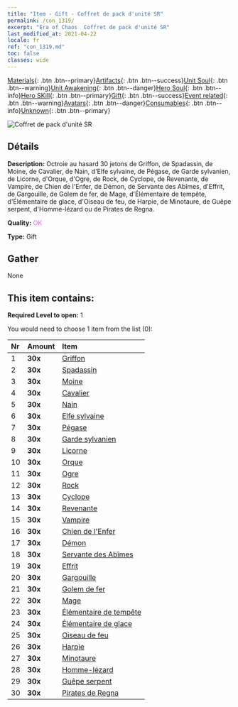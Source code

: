 ```yaml
---
title: "Item - Gift - Coffret de pack d'unité SR"
permalink: /con_1319/
excerpt: "Era of Chaos  Coffret de pack d'unité SR"
last_modified_at: 2021-04-22
locale: fr
ref: "con_1319.md"
toc: false
classes: wide
---
```

 [Materials](/ItemsFR/){: .btn .btn--primary}[Artifacts](/ItemsFR/Artifacts/){: .btn .btn--success}[Unit Soul](/ItemsFR/UnitSoul/){: .btn .btn--warning}[Unit Awakening](/ItemsFR/UnitAwakening/){: .btn .btn--danger}[Hero Soul](/ItemsFR/HeroSoul/){: .btn .btn--info}[Hero SKill](/ItemsFR/HeroSkill/){: .btn .btn--primary}[Gift](/ItemsFR/Gift/){: .btn .btn--success}[Event related](/ItemsFR/Events/){: .btn .btn--warning}[Avatars](/ItemsFR/Avatars/){: .btn .btn--danger}[Consumables](/ItemsFR/Consumables/){: .btn .btn--info}[Unknown](/ItemsFR/Unknown/){: .btn .btn--primary}

 ![Coffret de pack d'unité SR](/images/t/i_907035.png)

## Détails
 **Description:** Octroie au hasard 30 jetons de Griffon, de Spadassin, de Moine, de Cavalier, de Nain, d'Elfe sylvaine, de Pégase, de Garde sylvanien, de Licorne, d'Orque, d'Ogre, de Rock, de Cyclope, de Revenante, de Vampire, de Chien de l'Enfer, de Démon, de Servante des Abîmes, d'Effrit, de Gargouille, de Golem de fer, de Mage, d'Élémentaire de tempête, d'Élémentaire de glace, d'Oiseau de feu, de Harpie, de Minotaure, de Guêpe serpent, d'Homme-lézard ou de Pirates de Regna.

 **Quality:** <span style="color: #DA70D6">OK</span>

 **Type:** Gift

## Gather

  None

## This item contains:

 **Required Level to open:** 1

 You would need to choose 1 item from the list (0):

  | Nr | Amount |     Item    |
  |:---|:-------|:------------|
  | 1 |  **30x** | [Griffon](/ItemsFR/unt_192/) |  | 
  | 2 |  **30x** | [Spadassin](/ItemsFR/unt_193/) |  | 
  | 3 |  **30x** | [Moine](/ItemsFR/unt_194/) |  | 
  | 4 |  **30x** | [Cavalier ](/ItemsFR/unt_195/) |  | 
  | 5 |  **30x** | [Nain](/ItemsFR/unt_200/) |  | 
  | 6 |  **30x** | [Elfe sylvaine](/ItemsFR/unt_201/) |  | 
  | 7 |  **30x** | [Pégase](/ItemsFR/unt_202/) |  | 
  | 8 |  **30x** | [Garde sylvanien](/ItemsFR/unt_203/) |  | 
  | 9 |  **30x** | [Licorne](/ItemsFR/unt_204/) |  | 
  | 10 |  **30x** | [Orque](/ItemsFR/unt_219/) |  | 
  | 11 |  **30x** | [Ogre](/ItemsFR/unt_220/) |  | 
  | 12 |  **30x** | [Rock](/ItemsFR/unt_221/) |  | 
  | 13 |  **30x** | [Cyclope](/ItemsFR/unt_222/) |  | 
  | 14 |  **30x** | [Revenante](/ItemsFR/unt_210/) |  | 
  | 15 |  **30x** | [Vampire](/ItemsFR/unt_211/) |  | 
  | 16 |  **30x** | [Chien de l'Enfer](/ItemsFR/unt_228/) |  | 
  | 17 |  **30x** | [Démon](/ItemsFR/unt_229/) |  | 
  | 18 |  **30x** | [Servante des Abîmes](/ItemsFR/unt_230/) |  | 
  | 19 |  **30x** | [Effrit](/ItemsFR/unt_231/) |  | 
  | 20 |  **30x** | [Gargouille](/ItemsFR/unt_236/) |  | 
  | 21 |  **30x** | [Golem de fer](/ItemsFR/unt_237/) |  | 
  | 22 |  **30x** | [Mage](/ItemsFR/unt_238/) |  | 
  | 23 |  **30x** | [Élémentaire de tempête](/ItemsFR/unt_263/) |  | 
  | 24 |  **30x** | [Élémentaire de glace](/ItemsFR/unt_264/) |  | 
  | 25 |  **30x** | [Oiseau de feu](/ItemsFR/unt_268/) |  | 
  | 26 |  **30x** | [Harpie](/ItemsFR/unt_245/) |  | 
  | 27 |  **30x** | [Minotaure](/ItemsFR/unt_248/) |  | 
  | 28 |  **30x** | [Homme-lézard](/ItemsFR/unt_254/) |  | 
  | 29 |  **30x** | [Guêpe serpent](/ItemsFR/unt_255/) |  | 
  | 30 |  **30x** | [Pirates de Regna](/ItemsFR/unt_273/) |  | 
